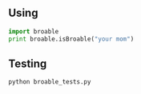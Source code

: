 ## Using ##

```python
import broable
print broable.isBroable("your mom")
```

## Testing ##
```
python broable_tests.py
```